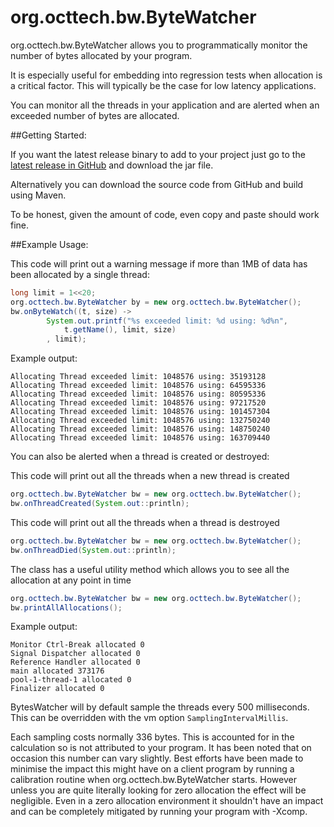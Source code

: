 # org.octtech.bw.ByteWatcher

org.octtech.bw.ByteWatcher allows you to programmatically monitor the number of bytes allocated by your program.

It is especially useful for embedding into regression tests when allocation is a critical factor. This will typically be the case for low latency applications.

You can monitor all the threads in your application and are alerted when an exceeded number of bytes are allocated.

##Getting Started:

If you want the latest release binary to add to your project just go to the [latest release in GitHub](https://github.com/danielshaya/org.octtech.bw.ByteWatcher/releases) and download the jar file.

Alternatively you can download the source code from GitHub and build using Maven.

To be honest, given the amount of code, even copy and paste should work fine.

##Example Usage:

This code will print out a warning message if more than 1MB of data has been allocated by a single thread:
```java
long limit = 1<<20;
org.octtech.bw.ByteWatcher by = new org.octtech.bw.ByteWatcher();
bw.onByteWatch((t, size) ->
        System.out.printf("%s exceeded limit: %d using: %d%n",
            t.getName(), limit, size)
        , limit);
```
Example output:
```
Allocating Thread exceeded limit: 1048576 using: 35193128
Allocating Thread exceeded limit: 1048576 using: 64595336
Allocating Thread exceeded limit: 1048576 using: 80595336
Allocating Thread exceeded limit: 1048576 using: 97217520
Allocating Thread exceeded limit: 1048576 using: 101457304
Allocating Thread exceeded limit: 1048576 using: 132750240
Allocating Thread exceeded limit: 1048576 using: 148750240
Allocating Thread exceeded limit: 1048576 using: 163709440
```

You can also be alerted when a thread is created or destroyed:

This code will print out all the threads when a new thread is created
```java
org.octtech.bw.ByteWatcher bw = new org.octtech.bw.ByteWatcher();
bw.onThreadCreated(System.out::println);
```

This code will print out all the threads when a thread is destroyed
```java
org.octtech.bw.ByteWatcher bw = new org.octtech.bw.ByteWatcher();
bw.onThreadDied(System.out::println);
```

The class has a useful utility method which allows you to see all the allocation at any point in time
```java
org.octtech.bw.ByteWatcher bw = new org.octtech.bw.ByteWatcher();
bw.printAllAllocations();
```
Example output:
```
Monitor Ctrl-Break allocated 0
Signal Dispatcher allocated 0
Reference Handler allocated 0
main allocated 373176
pool-1-thread-1 allocated 0
Finalizer allocated 0
```

BytesWatcher will by default sample the threads every 500 milliseconds.  This can be overridden with the vm option `SamplingIntervalMillis`.

Each sampling costs normally 336 bytes.  This is accounted for in the calculation so is not attributed to your program.  It has been noted that on occasion this number can vary slightly.  Best efforts have been made to minimise the impact this might have on a client program by running a calibration routine when org.octtech.bw.ByteWatcher starts.  However unless you are quite literally looking for zero allocation the effect will be negligible.  Even in a zero allocation environment it shouldn't have an impact and can be completely mitigated by running your program with -Xcomp.




